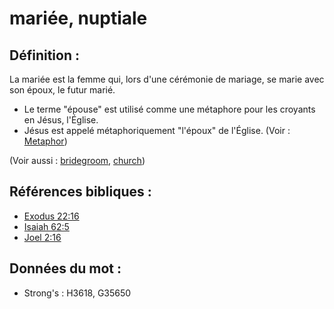 # mariée, nuptiale

## Définition :

La mariée est la femme qui, lors d'une cérémonie de mariage, se marie avec son époux, le futur marié.

* Le terme "épouse" est utilisé comme une métaphore pour les croyants en Jésus, l'Église.
* Jésus est appelé métaphoriquement "l'époux" de l'Église. (Voir : [Metaphor](rc://en/ta/man/translate/figs-metaphor))

(Voir aussi : [bridegroom](../other/bridegroom.md), [church](../kt/church.md))

## Références bibliques :

* [Exodus 22:16](rc://en/tn/help/exo/22/16)
* [Isaiah 62:5](rc://en/tn/help/isa/62/5)
* [Joel 2:16](rc://en/tn/help/jol/02/16)

## Données du mot :

* Strong's : H3618, G35650
